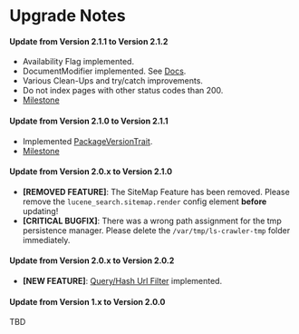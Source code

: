 # Upgrade Notes

#### Update from Version 2.1.1 to Version 2.1.2
- Availability Flag implemented.
- DocumentModifier implemented. See [Docs](https://github.com/dachcom-digital/pimcore-lucene-search/blob/master/docs/60_Index_Manipulation.md).
- Various Clean-Ups and try/catch improvements.
- Do not index pages with other status codes than 200.
- [Milestone](https://github.com/dachcom-digital/pimcore-lucene-search/milestone/7?closed=1)

#### Update from Version 2.1.0 to Version 2.1.1
- Implemented [PackageVersionTrait](https://github.com/pimcore/pimcore/blob/master/lib/Extension/Bundle/Traits/PackageVersionTrait.php).
- [Milestone](https://github.com/dachcom-digital/pimcore-lucene-search/milestone/5?closed=1)

#### Update from Version 2.0.x to Version 2.1.0
- **[REMOVED FEATURE]**: The SiteMap Feature has been removed. Please remove the `lucene_search.sitemap.render` config element **before** updating!
- **[CRITICAL BUGFIX]**: There was a wrong path assignment for the tmp persistence manager. Please delete the `/var/tmp/ls-crawler-tmp` folder immediately.

#### Update from Version 2.0.x to Version 2.0.2
- **[NEW FEATURE]**: [Query/Hash Url Filter](docs/00_Configuration_Values.md) implemented.

#### Update from Version 1.x to Version 2.0.0
TBD